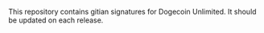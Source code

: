 This repository contains gitian signatures for Dogecoin Unlimited. It should be updated on each release.
